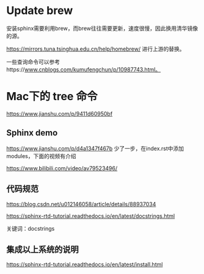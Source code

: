 # Update brew

安装sphinx需要利用brew，而brew往往需要更新，速度很慢，因此换用清华镜像的源。

https://mirrors.tuna.tsinghua.edu.cn/help/homebrew/ 进行上游的替换。

一些查询命令可以参考https://www.cnblogs.com/kumufengchun/p/10987743.html。



# Mac下的 tree 命令

https://www.jianshu.com/p/9411d60950bf



## Sphinx demo

https://www.jianshu.com/p/d4a1347f467b 少了一步，在index.rst中添加modules，下面的视频有介绍

https://www.bilibili.com/video/av79523496/



## 代码规范

https://blog.csdn.net/u012146058/article/details/88937034

https://sphinx-rtd-tutorial.readthedocs.io/en/latest/docstrings.html

关键词：docstrings



## 集成以上系统的说明

https://sphinx-rtd-tutorial.readthedocs.io/en/latest/install.html

